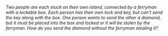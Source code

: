 _Two people are each stuck on their own island, connected by   a ferryman with a lockable box. Each person has their own lock and key, but can't send the key along with the box. One person wants to send the other a diamond, but it must be placed into the box and locked or it will be stolen by the ferryman. How do you send the diamond without the ferryman stealing it?_
